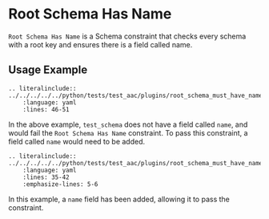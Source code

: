 # Root Schema Has Name
`Root Schema Has Name` is a Schema constraint that checks every schema with a root key and ensures there is a field called name.


## Usage Example
```{eval-rst}
.. literalinclude:: ../../../../../python/tests/test_aac/plugins/root_schema_must_have_name/test_root_schema_must_have_name.py
    :language: yaml
    :lines: 46-51
```

In the above example, `test_schema` does not have a field called `name`, and would fail the `Root Schema Has Name` constraint. To pass this constraint, a field called `name` would need to be added.


```{eval-rst}
.. literalinclude:: ../../../../../python/tests/test_aac/plugins/root_schema_must_have_name/test_root_schema_must_have_name.py
    :language: yaml
    :lines: 35-42
    :emphasize-lines: 5-6
```
In this example, a `name` field has been added, allowing it to pass the constraint.